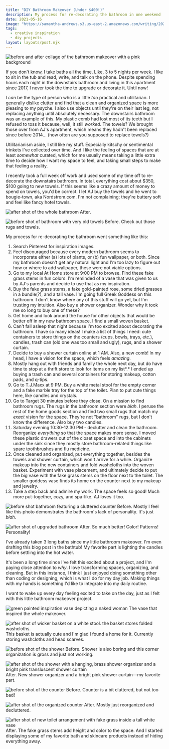 ```yaml
---
title: "DIY Bathroom Makeover (Under $400!)"
description: My process for re-decorating the bathroom in one weekend
date: 2021-05-16
image: "https://samantha-andrews.s3.us-east-2.amazonaws.com/writing/2021-05-16-diy-bathroom-makeover/diy_bathroom_makeover_before_and_after.png"
tags:
  - creative inspiration
  - diy projects
layout: layouts/post.njk
---
```


![before and after collage of the bathroom makeover with a pink background](https://samantha-andrews.s3.us-east-2.amazonaws.com/writing/2021-05-16-diy-bathroom-makeover/diy_bathroom_makeover_before_and_after.png)

If you don't know, I take baths all the time. Like, 3 to 5 nights per week. I like to sit in the tub and read, write, and talk on the phone. Despite spending hours each night in the downstairs bathroom and living in this apartment since 2017, I never took the time to upgrade or decorate it. Until now!

I _can_ be the type of person who is a little _too_ practical and utilitarian. I generally dislike clutter and find that a clean and organized space is more pleasing to my psyche. I also use objects until they're on their last leg, not replacing anything until absolutely necessary. The downstairs bathroom was an example of this. My plastic comb had lost most of its teeth but I refused to toss it because, well, it still _worked_. The towels? We brought those over from AJ's apartment, which means they hadn't been replaced since before 2014... (how often are you supposed to replace towels?)

Utilitarianism aside, I still like my stuff. Especially kitschy or sentimental trinkets I've collected over time. And I like the feeling of spaces that are at least _somewhat_ curated, which for me usually means taking a little extra time to decide how I want my space to feel, and taking small steps to make that feeling a reality.

I recently took a full week off work and used some of my time off to re-decorate the downstairs bathroom. In total, everything cost about $350, $100 going to new towels. If this seems like a crazy amount of money to spend on towels, you'd be correct. I let AJ buy the towels and he went to bougie-town, aka Nordstrom.com. I'm not complaining; they're buttery soft and feel like fancy hotel towels.

![after shot of the whole bathroom](https://samantha-andrews.s3.us-east-2.amazonaws.com/writing/2021-05-16-diy-bathroom-makeover/after_2.jpg)
After.

![before shot of bathroom with very old towels](https://samantha-andrews.s3.us-east-2.amazonaws.com/writing/2021-05-16-diy-bathroom-makeover/before_2.jpg)
Before. Check out those rugs and towels.

My process for re-decorating the bathroom went something like this:

1. Search Pinterest for inspiration images.
2. Feel discouraged because every modern bathroom seems to incorporate either (a) lots of plants, or (b) fun wallpaper, or both. Since my bathroom doesn't get any natural light and I'm too lazy to figure out how or where to add wallpaper, these were not viable options.
3. Go to my local At Home store at 9:00 PM to browse. Find these fake grass stems in fun colors. I'm reminded of a vase that was given to us by AJ's parents and decide to use that as my inspiration.
4. Buy the fake grass stems, a fake gold-painted rose, some dried grasses in a bundle(?), and a tall vase. I'm going full Greek Goddess on this bathroom. I don't know where any of this stuff will go yet, but I'm trusting my intuition. Also buy a shower organizer. Wonder why it took me so long to buy one of these?
5. Get home and look around the house for other objects that would be better off in my new bathroom space. I find a small woven basket.
6. Can't fall asleep that night because I'm too excited about decorating the bathroom. I have so many ideas! I make a list of things I need: cute containers to store things on the counters (cups, bowls, trays, etc.), candles, trash can (old one was too small and ugly), rugs, and a shower curtain.
7. Decide to buy a shower curtain online at 1 AM. Also, a new comb! In my head, I have a vision for the space, which feels _amazing_.
8. Mostly hang out with friends and family the whole next day, but do have time to stop at a thrift store to look for items on my list*.* I ended up buying a trash can and several containers for storing makeup, cotton pads, and q-tips.
9. Go to T.J.Maxx at 9 PM. Buy a white metal stool for the empty corner and a fake marble tray for the top of the toilet. Plan to put cute things here, like candles and crystals.
10. Go to Target 30 minutes before they close. On a mission to find bathroom rugs. The rugs in the bathroom section were _blah_. I peruse the rest of the home goods section and find two small rugs that match my _exact_ vision for the space. They're not "bathroom" rugs, but I don't know the difference. Also buy two candles.
11. Saturday evening 10:30-12:30 PM - declutter and clean the bathroom. Reorganize _everything_ so that the space makes more sense. I moved these plastic drawers out of the closet space and into the cabinets under the sink since they mostly store bathroom-related things like spare toothbrushes and flu medicine.
12. Once cleaned and organized, put everything together, besides the towels and shower curtain, which won't arrive for a while. Organize makeup into the new containers and fold washcloths into the woven basket. Experiment with vase placement, and ultimately decide to put the big vase with the fake grass stems on the floor next to the toilet. The smaller goddess vase finds its home on the counter next to my makeup and jewelry.
13. Take a step back and admire my work. The space feels so good! Much more put-together, cozy, and spa-like. AJ loves it too.

![before shot bathroom featuring a cluttered counter](https://samantha-andrews.s3.us-east-2.amazonaws.com/writing/2021-05-16-diy-bathroom-makeover/before.jpg)
Before. Mostly I feel like this photo demonstrates the bathroom's lack of personality. It's just _blah_.

![after shot of upgraded bathroom](https://samantha-andrews.s3.us-east-2.amazonaws.com/writing/2021-05-16-diy-bathroom-makeover/after.jpg)
After. So much better! Color! Patterns! Personality!

I've already taken 3 long baths since my little bathroom makeover. I'm even drafting this blog post in the bathtub! My favorite part is lighting the candles before settling into the hot water.

It's been a long time since I've felt this excited about a project, and I'm paying close attention to _why_. I love transforming spaces, organizing, and cleaning. But in this instance, I think I just enjoyed doing something other than coding or designing, which is what I do for my day job. Making things with my hands is something I'd like to integrate into my daily routine.

I want to wake up every day feeling excited to take on the day, just as I felt with this little bathroom makeover project.

![green painted inspiration vase depicting a naked woman](https://samantha-andrews.s3.us-east-2.amazonaws.com/writing/2021-05-16-diy-bathroom-makeover/inspiration_vase.jpg)
The vase that inspired the whole makeover.

![after shot of wicker basket on a white stool. the basket stores folded washcloths.](https://samantha-andrews.s3.us-east-2.amazonaws.com/writing/2021-05-16-diy-bathroom-makeover/after_basket.jpg)
This basket is actually cute and I'm glad I found a home for it. Currently storing washcloths and head scarves.

![before shot of the shower](https://samantha-andrews.s3.us-east-2.amazonaws.com/writing/2021-05-16-diy-bathroom-makeover/before_shower.jpg)
Before. Shower is also boring and this corner organization is gross and just not working.

![after shot of the shower with a hanging, brass shower organizer and a bright pink transluscent shower curtain](https://samantha-andrews.s3.us-east-2.amazonaws.com/writing/2021-05-16-diy-bathroom-makeover/after_shower.jpg)
After. New shower organizer and a bright pink shower curtain—my favorite part.

![before shot of the counter](https://samantha-andrews.s3.us-east-2.amazonaws.com/writing/2021-05-16-diy-bathroom-makeover/before_counter.jpg)
Before. Counter is a bit cluttered, but not too bad!

![after shot of the organized counter](https://samantha-andrews.s3.us-east-2.amazonaws.com/writing/2021-05-16-diy-bathroom-makeover/after_counter.jpg)
After. Mostly just reorganized and decluttered.

![after shot of new toilet arrangement with fake grass inside a tall white vase](https://samantha-andrews.s3.us-east-2.amazonaws.com/writing/2021-05-16-diy-bathroom-makeover/after_toilet.jpg)
After. The fake grass stems add height and color to the space. And I started displaying some of my favorite bath and skincare products instead of hiding everything away.
